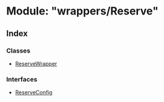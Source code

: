 # Module: "wrappers/Reserve"

## Index

### Classes

* [ReserveWrapper](../classes/_wrappers_reserve_.reservewrapper.md)

### Interfaces

* [ReserveConfig](../interfaces/_wrappers_reserve_.reserveconfig.md)
